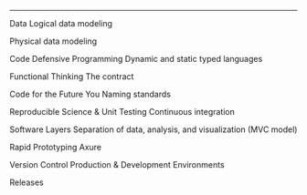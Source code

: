 



-------------------------------------------------------
Data
  Logical data modeling
  
  Physical data modeling
  
Code
  Defensive Programming
      Dynamic and static typed languages
      
  Functional Thinking
      The contract
      
  Code for the Future You
      Naming standards
      
  Reproducible Science & Unit Testing
      Continuous integration
      
  Software Layers
      Separation of data, analysis, and visualization (MVC model)
      
  Rapid Prototyping
      Axure
      
Version Control
  Production & Development Environments
  
  Releases
  
